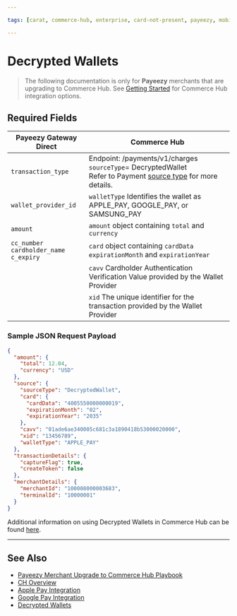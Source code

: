 ```yaml
---

tags: [carat, commerce-hub, enterprise, card-not-present, payeezy, mobile-wallets, decrypted-wallets, apple-pay, google-pay]

---
```


# Decrypted Wallets

<!-- theme: danger -->
> The following documentation is only for **Payeezy** merchants that are upgrading to Commerce Hub. See [Getting Started](?path=docs/Getting-Started/Getting-Started-General.md) for Commerce Hub integration options.

## Required Fields

|Payeezy Gateway Direct|Commerce Hub|
|-------|-----|
|`transaction_type` | Endpoint:  /payments/v1/charges <br> `sourceType`= DecryptedWallet <br> Refer to Payment [source type](?path=docs/Resources/Guides/Payment-Sources/Source-Type.md) for more details.|
|`wallet_provider_id`|`walletType` Identifies the wallet as APPLE_PAY, GOOGLE_PAY, or SAMSUNG_PAY|
|`amount`|  `amount` object containing `total` and `currency`|
|`cc_number` <br> `cardholder_name`<br> `c_expiry`|`card` object containing `cardData`  `expirationMonth`  and  `expirationYear`|
|| `cavv` Cardholder Authentication Verification Value provided by the Wallet Provider|
||`xid` The unique identifier for the transaction provided by the Wallet Provider  |

### Sample JSON Request Payload

```json
{
  "amount": {
    "total": 12.04,
    "currency": "USD"
  },
  "source": {
    "sourceType": "DecryptedWallet",
    "card": {
      "cardData": "4005550000000019",
      "expirationMonth": "02",
      "expirationYear": "2035"
    },
    "cavv": "01ade6ae340005c681c3a1890418b53000020000",
    "xid": "13456789",
    "walletType": "APPLE_PAY"
  },
  "transactionDetails": {
    "captureFlag": true,
    "createToken": false
  },
  "merchantDetails": {
    "merchantId": "100008000003683",
    "terminalId": "10000001"
  }
}

```

Additional information on using Decrypted Wallets in Commerce Hub can be found [here](?path=docs/Resources/Guides/Payment-Sources/Decrypted-Wallet.md).

---

## See Also

- [Payeezy Merchant Upgrade to Commerce Hub Playbook](?path=docs/Resources/Guides/Payeezy/PayeezyUpgradetoCHGuideLandingPage.md)
- [CH Overview](?path=docs/Getting-Started/Getting-Started-General.md)
- [Apple Pay Integration](?path=docs/Online-Mobile-Digital/Wallets-AltPayments/Apple-Pay/Apple-Pay-Web-REST.md)
- [Google Pay Integration](?path=docs/Online-Mobile-Digital/Wallets-AltPayments/Google-Pay/Google-Pay-Web-REST.md)
- [Decrypted Wallets](?path=docs/Resources/Guides/Payment-Sources/Decrypted-Wallet.md)
